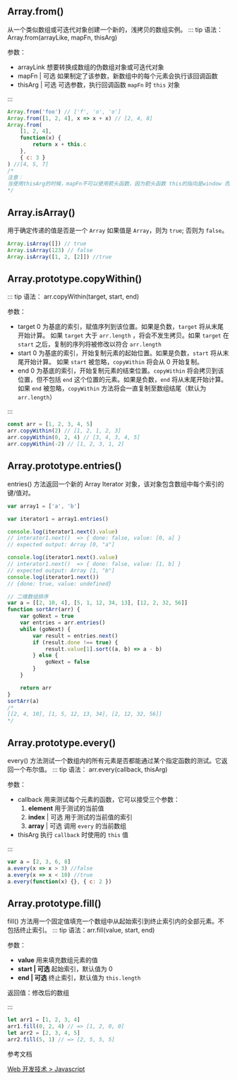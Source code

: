 ## Array.from()

从一个类似数组或可迭代对象创建一个新的，浅拷贝的数组实例。
::: tip
语法：Array.from(arrayLike, mapFn, thisArg)

参数：

-   arrayLink 想要转换成数组的伪数组对象或可迭代对象
-   mapFn | 可选 如果制定了该参数，新数组中的每个元素会执行该回调函数
-   thisArg | 可选 可选参数，执行回调函数 `mapFn` 时 `this` 对象

:::

```js
Array.from('foo') // ['f', 'o', 'o']
Array.from([1, 2, 4], x => x + x) // [2, 4, 8]
Array.from(
    [1, 2, 4],
    function(x) {
        return x + this.c
    },
    { c: 3 }
) //[4, 5, 7]
/* 
注意：
当使用thisArg的时候，mapFn不可以使用箭头函数，因为箭头函数 this的指向是window 而不是自身的this对象
*/
```

## Array.isArray()

用于确定传递的值是否是一个 `Array` 如果值是 `Array`，则为 `true`; 否则为 `false`。

```js
Array.isArray([]) // true
Array.isArray(123) // false
Array.isArray([1, 2, [2]]) //true
```

## Array.prototype.copyWithin()

::: tip
语法：
arr.copyWithin(target, start, end)

参数：

-   target 0 为基底的索引，赋值序列到该位置。如果是负数，`target` 将从末尾开始计算。
    如果 `target` 大于 `arr.length` ，将会不发生拷贝。如果 `target` 在 `start` 之后，复制的序列将被修改以符合 `arr.length`
-   start 0 为基底的索引，开始复制元素的起始位置。如果是负数，`start` 将从末尾开始计算。
    如果 `start` 被忽略，`copyWithin` 将会从 0 开始复制。
-   end 0 为基底的索引，开始复制元素的结束位置。`copyWithin` 将会拷贝到该位置，但不包括 `end` 这个位置的元素。如果是负数，`end` 将从末尾开始计算。
    如果 `end` 被忽略，`copyWithin` 方法将会一直复制至数组结尾（默认为 `arr.length`）

:::

```js
const arr = [1, 2, 3, 4, 5]
arr.copyWithin(2) // [1, 2, 1, 2, 3]
arr.copyWithin(0, 2, 4) // [3, 4, 3, 4, 5]
arr.copyWithin(-2) // [1, 2, 3, 1, 2]
```

## Array.prototype.entries()

entries() 方法返回一个新的 Array Iterator 对象，该对象包含数组中每个索引的键/值对。

```js
var array1 = ['a', 'b']

var iterator1 = array1.entries()

console.log(iterator1.next().value)
// interator1.next()  => { done: false, value: [0, a] }
// expected output: Array [0, "a"]

console.log(iterator1.next().value)
// interator1.next()  => { done: false, value: [1, b] }
// expected output: Array [1, "b"]
console.log(iterator1.next())
// {done: true, value: undefined}

// 二维数组排序
var a = [[2, 10, 4], [5, 1, 12, 34, 13], [12, 2, 32, 56]]
function sortArr(arr) {
    var goNext = true
    var entries = arr.entries()
    while (goNext) {
        var result = entries.next()
        if (result.done !== true) {
            result.value[1].sort((a, b) => a - b)
        } else {
            goNext = false
        }
    }

    return arr
}
sortArr(a)
/* 
[[2, 4, 10], [1, 5, 12, 13, 34], [2, 12, 32, 56]]
*/
```

## Array.prototype.every()

every() 方法测试一个数组内的所有元素是否都能通过某个指定函数的测试。它返回一个布尔值。
::: tip
语法：
arr.every(callback, thisArg)

参数：

-   callback 用来测试每个元素的函数，它可以接受三个参数：
    1. **element** 用于测试的当前值
    2. **index** | 可选 用于测试的当前值的索引
    3. **array** | 可选 调用 `every` 的当前数组
-   thisArg 执行 `callback` 时使用的 `this` 值

:::

```js
var a = [2, 3, 6, 8]
a.every(x => x > 3) //false
a.every(x => x < 10) //true
a.every(function(x) {}, { c: 2 })
```

## Array.prototype.fill()

fill() 方法用一个固定值填充一个数组中从起始索引到终止索引内的全部元素。不包括终止索引。
::: tip
语法：arr.fill(value, start, end)

参数：

-   **value** 用来填充数组元素的值
-   **start | 可选** 起始索引，默认值为 0
-   **end | 可选** 终止索引，默认值为 `this.length`

返回值：修改后的数组

:::

```js
let arr1 = [1, 2, 3, 4]
arr1.fill(0, 2, 4) // => [1, 2, 0, 0]
let arr2 = [2, 3, 4, 5]
arr2.fill(5, 1) // => [2, 5, 5, 5]
```

参考文档

[Web 开发技术 > Javascript](https://developer.mozilla.org/zh-CN/docs/Web/JavaScript)
